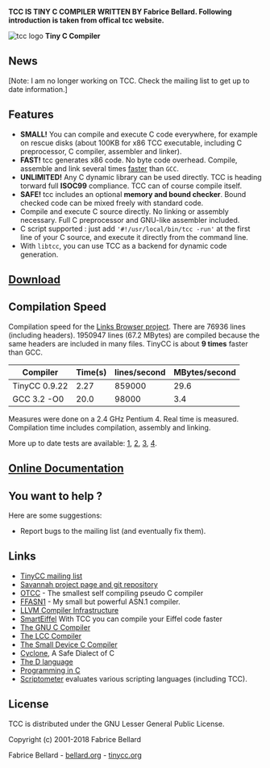 **TCC IS TINY C COMPILER WRITTEN BY Fabrice Bellard. Following introduction is taken from offical tcc website.** 


![tcc logo](https://bellard.org/tcc/tcc-logo.png "tcc logo")
**Tiny C Compiler**

## News

[Note: I am no longer working on TCC. Check the mailing list to get up
to date information.]

## Features

- **SMALL!** You can compile and execute C code everywhere, for
  example on rescue disks (about 100KB for x86 TCC executable,
  including C preprocessor, C compiler, assembler and linker).
- **FAST!** tcc generates x86 code. No byte code
  overhead. Compile, assemble and link several times [faster](#compilation-speed) than `GCC`.
- **UNLIMITED!** Any C dynamic library can be used directly. TCC is
  heading torward full **ISOC99** compliance. TCC can of course compile
  itself.
- **SAFE!** tcc includes an optional **memory and bound checker**. 
  Bound checked code can be mixed freely with standard code.
- Compile and execute C source directly. No linking or assembly
  necessary. Full C preprocessor and GNU-like assembler
  included. 
- C script supported : just add `'#!/usr/local/bin/tcc -run'` at the first
  line of your C source, and execute it directly from the command
  line.
- With `libtcc`, you can use TCC as a backend for dynamic code
generation. 

## [Download](http://download.savannah.gnu.org/releases/tinycc/)

## Compilation Speed

Compilation speed for the [Links Browser project](http://links.twibright.com/download.php). 
There are 76936 lines (including
headers). 1950947 lines (67.2 MBytes) are compiled because the same headers are
included in many files. TinyCC is about **9 times** faster than
GCC.

| Compiler      | Time(s) | lines/second | MBytes/second |
|---------------|---------|--------------|---------------|
| TinyCC 0.9.22 | 2.27    | 859000       | 29.6          |
| GCC 3.2 -O0   | 20.0    | 98000        | 3.4           |

Measures were done on a 2.4 GHz Pentium 4. Real time is measured. Compilation
time includes compilation, assembly and linking.


More up to date tests are available:
[1](http://lists.nongnu.org/archive/html/tinycc-devel/2013-02/msg00056.html),
[2](http://lists.nongnu.org/archive/html/tinycc-devel/2013-02/msg00039.html),
[3](http://lists.nongnu.org/archive/html/tinycc-devel/2013-02/msg00043.html),
[4](http://lists.nongnu.org/archive/html/tinycc-devel/2013-01/msg00007.html).

## [Online Documentation](tcc-doc.html)

## You want to help ?
Here are some suggestions:
- Report bugs to the mailing list (and eventually fix them).

## Links
- [TinyCC mailing list](https://lists.nongnu.org/mailman/listinfo/tinycc-devel)
- [Savannah project page and git repository](http://savannah.gnu.org/projects/tinycc)
- [OTCC](http://bellard.org/otcc) - The smallest self compiling pseudo C compiler
- [FFASN1](http://bellard.org/ffasn1) - My small but powerful ASN.1 compiler.
- [LLVM Compiler Infrastructure](http://llvm.org)
- [SmartEiffel](http://smarteiffel.loria.fr) With TCC you can compile your Eiffel code faster
- [The GNU C Compiler](http://gcc.gnu.org)
- [The LCC Compiler](http://www.cs.princeton.edu/software/lcc)
- [The Small Device C Compiler](http://sdcc.sourceforge.net/)
- [Cyclone](http://cyclone.thelanguage.org), A Safe Dialect of C
- [The D language](http://www.digitalmars.com/d)
- [Programming in C](http://www.lysator.liu.se/c)
- [Scriptometer](http://rigaux.org/language-study/scripting-language) evaluates various scripting languages (including TCC).

## License

TCC is distributed under the GNU Lesser General Public License. 

Copyright (c) 2001-2018 Fabrice Bellard 

Fabrice Bellard - [bellard.org](http://bellard.org) - [tinycc.org](http://tinycc.org)
